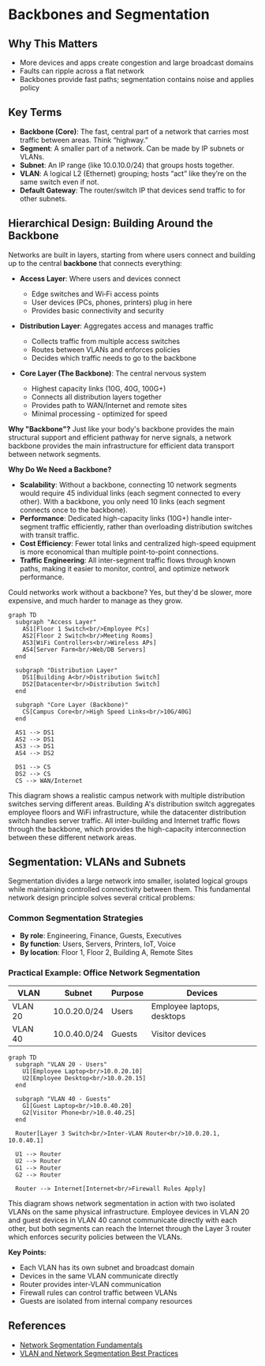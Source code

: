 # Backbones and Segmentation

## Why This Matters

- More devices and apps create congestion and large broadcast domains
- Faults can ripple across a flat network
- Backbones provide fast paths; segmentation contains noise and applies policy

## Key Terms

- **Backbone (Core)**: The fast, central part of a network that carries most traffic between areas. Think “highway.”
- **Segment**: A smaller part of a network. Can be made by IP subnets or VLANs.
- **Subnet**: An IP range (like 10.0.10.0/24) that groups hosts together.
- **VLAN**: A logical L2 (Ethernet) grouping; hosts “act” like they’re on the same switch even if not.
- **Default Gateway**: The router/switch IP that devices send traffic to for other subnets.

## Hierarchical Design: Building Around the Backbone

Networks are built in layers, starting from where users connect and building up to the central **backbone** that connects everything:

- **Access Layer**: Where users and devices connect

  - Edge switches and Wi‑Fi access points
  - User devices (PCs, phones, printers) plug in here
  - Provides basic connectivity and security
- **Distribution Layer**: Aggregates access and manages traffic

  - Collects traffic from multiple access switches
  - Routes between VLANs and enforces policies
  - Decides which traffic needs to go to the backbone
- **Core Layer (The Backbone)**: The central nervous system

  - Highest capacity links (10G, 40G, 100G+)
  - Connects all distribution layers together
  - Provides path to WAN/Internet and remote sites
  - Minimal processing - optimized for speed

**Why "Backbone"?** Just like your body's backbone provides the main structural support and efficient pathway for nerve signals, a network backbone provides the main infrastructure for efficient data transport between network segments.

**Why Do We Need a Backbone?**
- **Scalability**: Without a backbone, connecting 10 network segments would require 45 individual links (each segment connected to every other). With a backbone, you only need 10 links (each segment connects once to the backbone).
- **Performance**: Dedicated high-capacity links (10G+) handle inter-segment traffic efficiently, rather than overloading distribution switches with transit traffic.
- **Cost Efficiency**: Fewer total links and centralized high-speed equipment is more economical than multiple point-to-point connections.
- **Traffic Engineering**: All inter-segment traffic flows through known paths, making it easier to monitor, control, and optimize network performance.

Could networks work without a backbone? Yes, but they'd be slower, more expensive, and much harder to manage as they grow.

```mermaid
graph TD
  subgraph "Access Layer"
    AS1[Floor 1 Switch<br/>Employee PCs]
    AS2[Floor 2 Switch<br/>Meeting Rooms]
    AS3[WiFi Controllers<br/>Wireless APs]
    AS4[Server Farm<br/>Web/DB Servers]
  end
  
  subgraph "Distribution Layer"
    DS1[Building A<br/>Distribution Switch]
    DS2[Datacenter<br/>Distribution Switch]
  end
  
  subgraph "Core Layer (Backbone)"
    CS[Campus Core<br/>High Speed Links<br/>10G/40G]
  end
  
  AS1 --> DS1
  AS2 --> DS1
  AS3 --> DS1
  AS4 --> DS2
  
  DS1 --> CS
  DS2 --> CS
  CS --> WAN/Internet
```

This diagram shows a realistic campus network with multiple distribution switches serving different areas. Building A's distribution switch aggregates employee floors and WiFi infrastructure, while the datacenter distribution switch handles server traffic. All inter-building and Internet traffic flows through the backbone, which provides the high-capacity interconnection between these different network areas.

## Segmentation: VLANs and Subnets

Segmentation divides a large network into smaller, isolated logical groups while maintaining controlled connectivity between them. This fundamental network design principle solves several critical problems:

### Common Segmentation Strategies

- **By role**: Engineering, Finance, Guests, Executives
- **By function**: Users, Servers, Printers, IoT, Voice
- **By location**: Floor 1, Floor 2, Building A, Remote Sites

### Practical Example: Office Network Segmentation

| VLAN    | Subnet       | Purpose | Devices                    |
| ------- | ------------ | ------- | -------------------------- |
| VLAN 20 | 10.0.20.0/24 | Users   | Employee laptops, desktops |
| VLAN 40 | 10.0.40.0/24 | Guests  | Visitor devices            |

```mermaid
graph TD
  subgraph "VLAN 20 - Users"
    U1[Employee Laptop<br/>10.0.20.10]
    U2[Employee Desktop<br/>10.0.20.15]
  end
  
  subgraph "VLAN 40 - Guests"
    G1[Guest Laptop<br/>10.0.40.20]
    G2[Visitor Phone<br/>10.0.40.25]
  end
  
  Router[Layer 3 Switch<br/>Inter-VLAN Router<br/>10.0.20.1, 10.0.40.1]
  
  U1 --> Router
  U2 --> Router  
  G1 --> Router
  G2 --> Router
  
  Router --> Internet[Internet<br/>Firewall Rules Apply]
```

This diagram shows network segmentation in action with two isolated VLANs on the same physical infrastructure. Employee devices in VLAN 20 and guest devices in VLAN 40 cannot communicate directly with each other, but both segments can reach the Internet through the Layer 3 router which enforces security policies between the VLANs.

**Key Points:**

- Each VLAN has its own subnet and broadcast domain
- Devices in the same VLAN communicate directly
- Router provides inter-VLAN communication
- Firewall rules can control traffic between VLANs
- Guests are isolated from internal company resources

## References

- [Network Segmentation Fundamentals](https://youtube.com/watch?v=pKoE-QDp6qQ&pp=ygUPTmV0d29yayBzZWdtZW50)
- [VLAN and Network Segmentation Best Practices](https://youtube.com/watch?v=DMT-vBZdtL0&pp=ygUPTmV0d29yayBzZWdtZW50)
